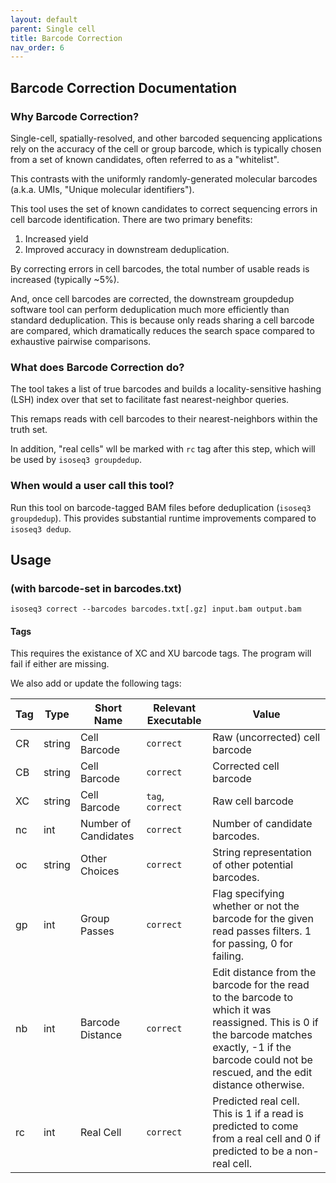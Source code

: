 ```yaml
---
layout: default
parent: Single cell
title: Barcode Correction
nav_order: 6
---
```


## Barcode Correction Documentation

### Why Barcode Correction?

Single-cell, spatially-resolved, and other barcoded sequencing applications
rely on the accuracy of the cell or group barcode, which is typically chosen from a set of
known candidates, often referred to as a "whitelist".

This contrasts with the uniformly randomly-generated molecular barcodes (a.k.a. UMIs, "Unique molecular identifiers").

This tool uses the set of known candidates to correct sequencing errors in cell barcode identification. There are two primary benefits:

1. Increased yield
2. Improved accuracy in downstream deduplication.

By correcting errors in cell barcodes, the total number of usable reads is increased (typically ~5%).

And, once cell barcodes are corrected, the downstream groupdedup software tool can perform deduplication much more efficiently
than standard deduplication. This is because only reads sharing a cell barcode are compared, which dramatically reduces the search space compared to exhaustive pairwise comparisons.

### What does Barcode Correction do?

The tool takes a list of true barcodes and builds a locality-sensitive hashing (LSH) index over that set to facilitate fast nearest-neighbor queries.

This remaps reads with cell barcodes to their nearest-neighbors within the truth set.

In addition, "real cells" wll be marked with `rc` tag after this step, which will be used by `isoseq3 groupdedup`.

### When would a user call this tool?

Run this tool on barcode-tagged BAM files before deduplication (`isoseq3 groupdedup`).
This provides substantial runtime improvements compared to `isoseq3 dedup`.

## Usage

### (with barcode-set in barcodes.txt)
```
isoseq3 correct --barcodes barcodes.txt[.gz] input.bam output.bam
```

#### Tags
This requires the existance of XC and XU barcode tags.
The program will fail if either are missing.

We also add or update the following tags:


| Tag | Type | Short Name | Relevant Executable | Value |
| --- | ---- | ---------- | ----- | ----- |
|CR| string  | Cell Barcode  | `correct` | Raw (uncorrected) cell barcode |
|CB| string  | Cell Barcode  | `correct` | Corrected cell barcode |
|XC| string  | Cell Barcode | `tag`, `correct` | Raw cell barcode |
|nc| int     | Number of Candidates | `correct` | Number of candidate barcodes. |
|oc| string  | Other Choices | `correct` | String representation of other potential barcodes. |
|gp| int     | Group Passes | `correct` | Flag specifying whether or not the barcode for the given read passes filters. 1 for passing, 0 for failing. |
|nb| int     | Barcode Distance | `correct` | Edit distance from the barcode for the read to the barcode to which it was reassigned. This is 0 if the barcode matches exactly, -1 if the barcode could not be rescued, and the edit distance otherwise. |
|rc| int     | Real Cell | `correct` | Predicted real cell. This is 1 if a read is predicted to come from a real cell and 0 if predicted to be a non-real cell. |
